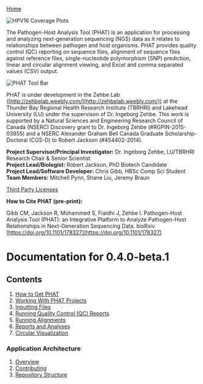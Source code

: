 [Home](https://chgibb.github.io/PHATDocs/)

![HPV16 Coverage Plots](https://chgibb.github.io//PHATDocs/docs/releases/0.1.0-beta.1/covHPV16white.png)

The Pathogen-Host Analysis Tool (PHAT) is an application for processing and analyzing next-generation sequencing (NGS) data as it relates to relationships between pathogen and host organisms. PHAT provides quality control (QC) reporting on sequence files, alignment of sequence files against reference files, single-nucleotide polymorphism (SNP) prediction, linear and circular alignment viewing, and Excel and comma separated values (CSV) output.

![PHAT Tool Bar](https://chgibb.github.io//PHATDocs/docs/releases/0.4.0-beta.1/PHATtoolbar.png)

PHAT is under development in the Zehbe Lab ([http://zehbelab.weebly.com/](http://zehbelab.weebly.com/)) at the Thunder Bay Regional Health Research Institute (TBRHRI) and Lakehead University (LU) under the supervison of Dr. Ingeborg Zehbe. This work is supported by a Natural Sciences and Engineering Research Council of Canada (NSERC) Discovery grant to Dr. Ingeborg Zehbe (#RGPIN-2015-03855) and a NSERC Alexander Graham Bell Canada Graduate Scholarship-Doctoral (CGS-D) to Robert Jackson (#454402-2014).

**Project Supervisor/Principal Investigator:** Dr. Ingeborg Zehbe, LU/TBRHRI Research Chair & Senior Scientist    
**Project Lead/Biologist:** Robert Jackson, PhD Biotech Candidate    
**Project Lead/Software Developer:** Chris Gibb, HBSc Comp Sci Student  
**Team Members:** Mitchell Pynn, Shane Liu, Jeremy Braun

[Third Party Licenses](https://chgibb.github.io/PHATDocs/docs/releases/0.4.0-beta.1/thirdParty)

**How to Cite PHAT (pre-print):**

Gibb CM, Jackson R, Mohammed S, Fiaidhi J, Zehbe I. Pathogen-Host Analysis Tool (PHAT): an Integrative Platform to Analyze Pathogen-Host Relationships in Next-Generation Sequencing Data. bioRxiv. [https://doi.org/10.1101/178327](https://doi.org/10.1101/178327)

# Documentation for 0.4.0-beta.1
## Contents
1. [How to Get PHAT](https://chgibb.github.io/PHATDocs/docs/releases/0.4.0-beta.1/howToGetPHAT)
2. [Working With PHAT Projects](https://chgibb.github.io/PHATDocs/docs/releases/0.4.0-beta.1/projects)
3. [Inputting Files](https://chgibb.github.io/PHATDocs/docs/releases/0.4.0-beta.1/inputtingFiles)
4. [Running Quality Control (QC) Reports](https://chgibb.github.io/PHATDocs/docs/releases/0.4.0-beta.1/QCReports)
5. [Running Alignments](https://chgibb.github.io/PHATDocs/docs/releases/0.4.0-beta.1/runningAlignments)
6. [Reports and Analyses](https://chgibb.github.io/PHATDocs/docs/releases/0.4.0-beta.1/reportsAndAnalyses)
7. [Circular Visualization](https://chgibb.github.io/PHATDocs/docs/releases/0.4.0-beta.1/circularVisualization)

### Application Architecture
1. [Overview](https://chgibb.github.io/PHATDocs/docs/releases/0.4.0-beta.1/archOverview)
2. [Contributing](https://chgibb.github.io/PHATDocs/docs/releases/0.4.0-beta.1/contributingGuide)
3. [Repository Structure](https://chgibb.github.io/PHATDocs/docs/releases/0.4.0-beta.1/repoStructure)
